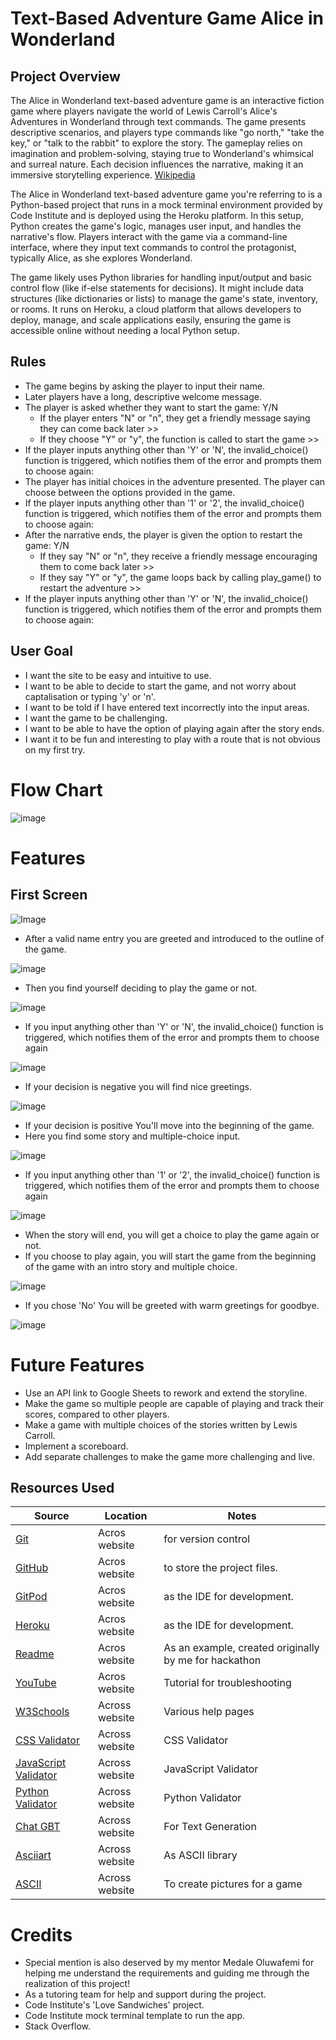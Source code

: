 
# Text-Based Adventure Game Alice in Wonderland


## Project Overview

The Alice in Wonderland text-based adventure game is an interactive fiction game where players navigate the world of Lewis Carroll's Alice's Adventures in Wonderland through text commands. The game presents descriptive scenarios, and players type commands like "go north," "take the key," or "talk to the rabbit" to explore the story. The gameplay relies on imagination and problem-solving, staying true to Wonderland's whimsical and surreal nature. Each decision influences the narrative, making it an immersive storytelling experience. [Wikipedia](https://en.wikipedia.org/wiki/Choose_Your_Own_Adventure)

The Alice in Wonderland text-based adventure game you're referring to is a Python-based project that runs in a mock terminal environment provided by Code Institute and is deployed using the Heroku platform. In this setup, Python creates the game's logic, manages user input, and handles the narrative's flow. Players interact with the game via a command-line interface, where they input text commands to control the protagonist, typically Alice, as she explores Wonderland.

The game likely uses Python libraries for handling input/output and basic control flow (like if-else statements for decisions). It might include data structures (like dictionaries or lists) to manage the game's state, inventory, or rooms. It runs on Heroku, a cloud platform that allows developers to deploy, manage, and scale applications easily, ensuring the game is accessible online without needing a local Python setup.

## Rules

- The game begins by asking the player to input their name.
- Later players have a long, descriptive welcome message.
- The player is asked whether they want to start the game: Y/N
  - If the player enters "N" or "n", they get a friendly message saying they can come back later >>
  -  If they choose "Y" or "y", the function is called to start the game >>
- If the player inputs anything other than 'Y' or 'N', the invalid_choice() function is triggered, which notifies them of the error and prompts them to choose again:
- The player has initial choices in the adventure presented. The player can choose between the options provided in the game.
- If the player inputs anything other than '1' or '2', the invalid_choice() function is triggered, which notifies them of the error and prompts them to choose again:
- After the narrative ends, the player is given the option to restart the game: Y/N
  - If they say "N" or "n", they receive a friendly message encouraging them to come back later >>
  - If they say "Y" or "y", the game loops back by calling play_game() to restart the adventure >>
- If the player inputs anything other than 'Y' or 'N', the invalid_choice() function is triggered, which notifies them of the error and prompts them to choose again:

## User Goal

- I want the site to be easy and intuitive to use.
- I want to be able to decide to start the game, and not worry about captalisation or typing 'y' or 'n'.
- I want to be told if I have entered text incorrectly into the input areas.
- I want the game to be challenging.
- I want to be able to have the option of playing again after the story ends.
- I want it to be fun and interesting to play with a route that is not obvious on my first try.


# Flow Chart


![image](https://github.com/user-attachments/assets/93782981-defd-45bd-a015-617edc8acdbb)


# Features

## First Screen

![Image](https://github.com/user-attachments/assets/5e6c366d-5ba6-450f-a795-fb73b0e624f4)

- After a valid name entry you are greeted and introduced to the outline of the game.

![image](https://github.com/user-attachments/assets/5ca9ffc2-0651-42b2-aafc-37f403334320)

- Then you find yourself deciding to play the game or not.

![image](https://github.com/user-attachments/assets/7b15155c-625b-4c34-a6b0-66e56fd3c8be)

- If you input anything other than 'Y' or 'N', the invalid_choice() function is triggered, which notifies them of the error and prompts them to choose again

![image](https://github.com/user-attachments/assets/da2b85cb-4e77-4109-9de1-305647dfb3b0)

- If your decision is negative you will find nice greetings.
  
![image](https://github.com/user-attachments/assets/a3fb65bb-c7d2-4cb2-9b67-d7a293da588d)

- If your decision is positive You'll move into the beginning of the game.
- Here you find some story and multiple-choice input.

![image](https://github.com/user-attachments/assets/506e1b36-f420-43b4-8194-efcc00a35b2c)

- If you input anything other than '1' or '2', the invalid_choice() function is triggered, which notifies them of the error and prompts them to choose again

![image](https://github.com/user-attachments/assets/46349073-eba0-47ac-bd22-1b841038d026)

- When the story will end, you will get a choice to play the game again or not.
- If you choose to play again, you will start the game from the beginning of the game with an intro story and multiple choice.

![image](https://github.com/user-attachments/assets/75d0fe1a-d8d3-4130-b643-8583ccfe5ca1)

- If you chose 'No' You will be greeted with warm greetings for goodbye.

![image](https://github.com/user-attachments/assets/a30029fa-6caa-4121-acc6-fed1ad1104a1)

# Future Features

- Use an API link to Google Sheets to rework and extend the storyline.
- Make the game so multiple people are capable of playing and track their scores, compared to other players.
- Make a game with multiple choices of the stories written by Lewis Carroll.
- Implement a scoreboard.
- Add separate challenges to make the game more challenging and live.









## Resources Used

| Source                                                                                                               | Location       | Notes                        |
| -------------------------------------------------------------------------------------------------------------------- | -------------- | ---------------------------- |
| [Git](https://git-scm.com/)                                                                                          | Acros website  | for version control          |
| [GitHub](https://github.com/)                                                                                        | Acros website  | to store the project files.  |
| [GitPod](https://www.gitpod.io/)                                                                                     | Acros website  | as the IDE for development.  |
| [Heroku](https://dashboard.heroku.com/apps)                                                                          | Acros website  | as the IDE for development.  |
| [Readme](https://github.com/Angela-Sin/Retro-Game)                                                                   | Acros website  | As an example, created originally by me for hackathon |
| [YouTube](https://www.youtube.com/)                                                                                  | Acros website  | Tutorial for troubleshooting |
| [W3Schools](https://www.w3schools.com/)                                                                              | Across website | Various help pages           |
| [CSS Validator](https://jigsaw.w3.org/css-validator/)                                                                | Across website | CSS Validator                |
| [JavaScript Validator](https://jshint.com/)                                                                          | Across website | JavaScript Validator         |
| [Python Validator](https://pep8ci.herokuapp.com/)                                                                    | Across website | Python Validator             |
| [Chat GBT](https://chatgpt.com/)                                                                                     | Across website | For Text Generation          |
| [Asciiart](https://asciiart.website/)                                                                                | Across website | As ASCII library             |
| [ASCII](https://www.asciiart.eu/)                                                                                    | Across website | To create pictures for a game|






# Credits

- Special mention is also deserved by my mentor Medale Oluwafemi for helping me understand the requirements and guiding me through the realization of this project!
- As a tutoring team for help and support during the project.
- Code Institute's 'Love Sandwiches' project.
- Code Institute mock terminal template to run the app.
- Stack Overflow.

